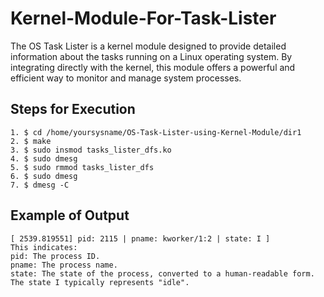 # Kernel-Module-For-Task-Lister
The OS Task Lister is a kernel module designed to provide detailed information about the tasks running on a Linux operating system. By integrating directly with the kernel, this module offers a powerful and efficient way to monitor and manage system processes.

## Steps for Execution
```
1. $ cd /home/yoursysname/OS-Task-Lister-using-Kernel-Module/dir1
2. $ make
3. $ sudo insmod tasks_lister_dfs.ko
4. $ sudo dmesg
5. $ sudo rmmod tasks_lister_dfs
6. $ sudo dmesg
7. $ dmesg -C
```

## Example of Output
```
[ 2539.819551] pid: 2115 | pname: kworker/1:2 | state: I ]
This indicates:
pid: The process ID.
pname: The process name.
state: The state of the process, converted to a human-readable form. The state I typically represents "idle".
```

